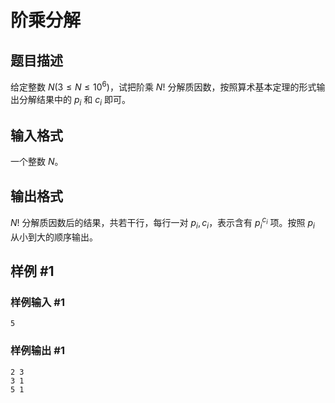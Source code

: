 # 阶乘分解

## 题目描述

给定整数 $N (3 \le N \le 10^6)$，试把阶乘 $N!$ 分解质因数，按照算术基本定理的形式输出分解结果中的 $p_i$ 和 $c_i$ 即可。

## 输入格式

一个整数 $N$。

## 输出格式

$N!$ 分解质因数后的结果，共若干行，每行一对 $p_i, c_i$，表示含有 $p_i^{c_i}$ 项。按照 $p_i$ 从小到大的顺序输出。

## 样例 #1

### 样例输入 #1

```
5
```

### 样例输出 #1

```
2 3
3 1
5 1
```